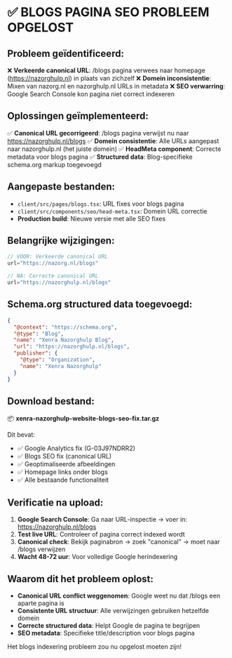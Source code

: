 # ✅ BLOGS PAGINA SEO PROBLEEM OPGELOST

## Probleem geïdentificeerd:
❌ **Verkeerde canonical URL**: /blogs pagina verwees naar homepage (https://nazorghulp.nl) in plaats van zichzelf
❌ **Domein inconsistentie**: Mixen van nazorg.nl en nazorghulp.nl URLs in metadata 
❌ **SEO verwarring**: Google Search Console kon pagina niet correct indexeren

## Oplossingen geïmplementeerd:
✅ **Canonical URL gecorrigeerd**: /blogs pagina verwijst nu naar https://nazorghulp.nl/blogs
✅ **Domein consistentie**: Alle URLs aangepast naar nazorghulp.nl (het juiste domein)
✅ **HeadMeta component**: Correcte metadata voor blogs pagina
✅ **Structured data**: Blog-specifieke schema.org markup toegevoegd

## Aangepaste bestanden:
- `client/src/pages/blogs.tsx`: URL fixes voor blogs pagina
- `client/src/components/seo/head-meta.tsx`: Domein URL correctie
- **Production build**: Nieuwe versie met alle SEO fixes

## Belangrijke wijzigingen:
```typescript
// VOOR: Verkeerde canonical URL
url="https://nazorg.nl/blogs"

// NA: Correcte canonical URL  
url="https://nazorghulp.nl/blogs"
```

## Schema.org structured data toegevoegd:
```json
{
  "@context": "https://schema.org",
  "@type": "Blog", 
  "name": "Xenra Nazorghulp Blog",
  "url": "https://nazorghulp.nl/blogs",
  "publisher": {
    "@type": "Organization",
    "name": "Xenra Nazorghulp"
  }
}
```

## Download bestand:
📦 **xenra-nazorghulp-website-blogs-seo-fix.tar.gz**

Dit bevat:
- ✅ Google Analytics fix (G-03J97NDRR2)
- ✅ Blogs SEO fix (canonical URL)
- ✅ Geoptimaliseerde afbeeldingen
- ✅ Homepage links onder blogs
- ✅ Alle bestaande functionaliteit

## Verificatie na upload:
1. **Google Search Console**: Ga naar URL-inspectie → voer in: https://nazorghulp.nl/blogs
2. **Test live URL**: Controleer of pagina correct indexed wordt
3. **Canonical check**: Bekijk paginabron → zoek "canonical" → moet naar /blogs verwijzen
4. **Wacht 48-72 uur**: Voor volledige Google herindexering

## Waarom dit het probleem oplost:
- **Canonical URL conflict weggenomen**: Google weet nu dat /blogs een aparte pagina is
- **Consistente URL structuur**: Alle verwijzingen gebruiken hetzelfde domein
- **Correcte structured data**: Helpt Google de pagina te begrijpen
- **SEO metadata**: Specifieke title/description voor blogs pagina

Het blogs indexering probleem zou nu opgelost moeten zijn!